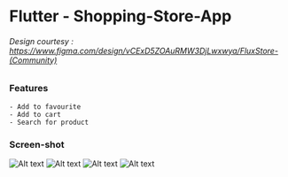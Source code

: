 # Flutter - Shopping-Store-App
###### Design courtesy : https://www.figma.com/design/vCExD5ZOAuRMW3DjLwxwya/FluxStore-(Community)


### Features
    - Add to favourite
    - Add to cart
    - Search for product


### Screen-shot

![Alt text](./app-images/Home_1.jpg?raw=true "Home Screen")
![Alt text](./app-images/Search_2.jpg?raw=true "Search")
![Alt text](./app-images/Search_filter.jpg?raw=true "Filter")
![Alt text](./app-images/Product_detail_4.jpg?raw=true "Product Details")